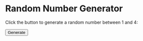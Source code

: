 <!DOCTYPE html>
<html lang="en">
<head>
    <meta charset="UTF-8">
    <meta name="viewport" content="width=device-width, initial-scale=1.0">
    <title>Random Number Generator</title>
    <script>
        function getRandomNumber() {
            // Generate a random number between 1 and 4 (inclusive)
            const randomNumber = Math.floor(Math.random() * 4) + 1;
            // Display the random number
            document.getElementById("randomNumber").textContent = randomNumber;
        }
    </script>
</head>
<body>
    <h1>Random Number Generator</h1>
    <p>Click the button to generate a random number between 1 and 4:</p>
    <button onclick="getRandomNumber()">Generate</button>
    <p id="randomNumber"></p>
</body>
</html>
